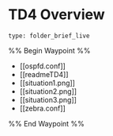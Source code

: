 # TD4 Overview
 
```ccard
type: folder_brief_live
```
 
%% Begin Waypoint %%
- [[ospfd.conf]]
- [[readmeTD4]]
- [[situation1.png]]
- [[situation2.png]]
- [[situation3.png]]
- [[zebra.conf]]

%% End Waypoint %%